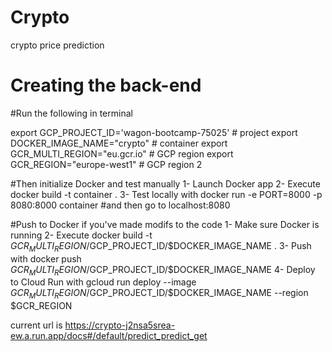 # Crypto
crypto price prediction

# Creating the back-end
#Run the following in terminal

export GCP_PROJECT_ID='wagon-bootcamp-75025' # project
export DOCKER_IMAGE_NAME="crypto"            # container
export GCR_MULTI_REGION="eu.gcr.io"          # GCP region
export GCR_REGION="europe-west1"             # GCP region 2

#Then initialize Docker and test manually
1- Launch Docker app
2- Execute docker build -t container .
3- Test locally with docker run -e PORT=8000 -p 8080:8000 container #and then go to localhost:8080

#Push to Docker if you've made modifs to the code
1- Make sure Docker is running
2- Execute docker build -t $GCR_MULTI_REGION/$GCP_PROJECT_ID/$DOCKER_IMAGE_NAME .
3- Push with docker push $GCR_MULTI_REGION/$GCP_PROJECT_ID/$DOCKER_IMAGE_NAME
4- Deploy to Cloud Run with gcloud run deploy --image $GCR_MULTI_REGION/$GCP_PROJECT_ID/$DOCKER_IMAGE_NAME --region $GCR_REGION

current url is https://crypto-j2nsa5srea-ew.a.run.app/docs#/default/predict_predict_get
